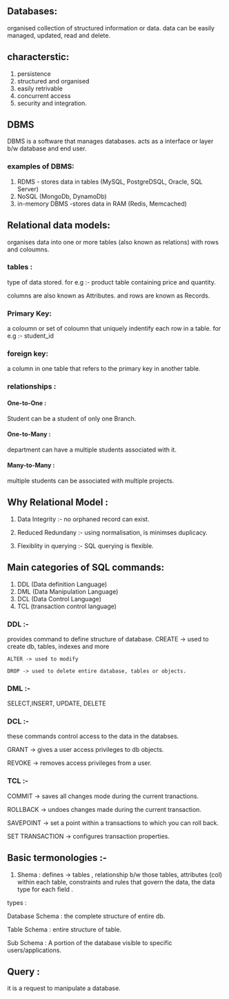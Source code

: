 ## Databases:

organised collection of structured information or data. data can be easily managed, updated, read and delete.

## characterstic:

1. persistence
2. structured and organised
3. easily retrivable
4. concurrent access
5. security and integration.

## DBMS

DBMS is a software that manages databases.
acts as a interface or layer b/w database and end user.

### examples of DBMS:

1. RDMS - stores data in tables (MySQL, PostgreDSQL, Oracle, SQL Server)
2. NoSQL (MongoDb, DynamoDb)
3. in-memory DBMS -stores data in RAM (Redis, Memcached)

## Relational data models:

organises data into one or more tables (also known as relations) with rows and coloumns.

### tables :

type of data stored. for e.g :- product table containing price and quantity.

columns are also known as Attributes.
and rows are known as Records.

### Primary Key:

a coloumn or set of coloumn that uniquely indentify each row in a table. for e.g :- student_id

### foreign key:

a column in one table that refers to the primary key in another table.

### relationships :

#### One-to-One :

Student can be a student of only one Branch.

#### One-to-Many :

department can have a multiple students associated with it.

#### Many-to-Many :

multiple students can be associated with multiple projects.

## Why Relational Model :

1. Data Integrity :- no orphaned record can exist.

2. Reduced Redundany :- using normalisation, is minimses duplicacy.

3. Flexiblity in querying :-
   SQL querying is flexible.

## Main categories of SQL commands:

1. DDL (Data definition Language)
2. DML (Data Manipulation Language)
3. DCL (Data Control Language)
4. TCL (transaction control language)

### DDL :-

provides command to define structure of database.
CREATE -> used to create db, tables, indexes and more

    ALTER -> used to modify

    DROP -> used to delete entire database, tables or objects.

### DML :-

SELECT,INSERT, UPDATE, DELETE

### DCL :-

these commands control access to the data in the databses.

GRANT -> gives a user access privileges to db objects.

REVOKE -> removes access privileges from a user.

### TCL :-

COMMIT -> saves all changes mode during the current tranactions.

ROLLBACK -> undoes changes made during the current transaction.

SAVEPOINT -> set a point within a transactions to which you can roll back.

SET TRANSACTION -> configures transaction properties.

## Basic termonologies :-

1. Shema :
   defines -> tables ,
   relationship b/w those tables,
   attributes (col) within each table,
   constraints and rules that govern the data,
   the data type for each field .

types :

Database Schema : the complete structure of entire db.

Table Schema : entire structure of table.

Sub Schema : A portion of the database visible to specific users/applications.

## Query :

it is a request to manipulate a database.
